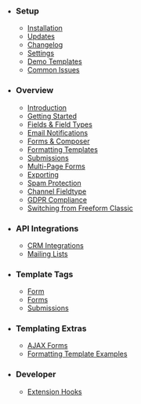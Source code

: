 * ### Setup
	* [Installation](installation.md)
	* [Updates](updates.md)
	* [Changelog](changelog.md)
	* [Settings](settings.md)
	* [Demo Templates](demo-templates.md)
	* [Common Issues](common-issues.md)

* ### Overview
	* [Introduction](introduction.md)
	* [Getting Started](getting-started.md)
	* [Fields & Field Types](fields-field-types.md)
	* [Email Notifications](email-notifications.md)
	* [Forms & Composer](forms-composer.md)
	* [Formatting Templates](formatting-templates.md)
	* [Submissions](form-submissions.md)
	* [Multi-Page Forms](multi-page-forms.md)
	* [Exporting](exporting.md)
	* [Spam Protection](spam-protection.md)
	* [Channel Fieldtype](channel-fieldtype.md)
	* [GDPR Compliance](gdpr-compliance.md)
	* [Switching from Freeform Classic](switching-from-classic.md)

* ### API Integrations
	* [CRM Integrations](crm-integrations.md)
	* [Mailing Lists](mailing-list-integrations.md)

* ### Template Tags
	* [Form](form.md)
	* [Forms](forms.md)
	* [Submissions](submissions.md)

* ### Templating Extras
	* [AJAX Forms](ajax-forms.md)
	* [Formatting Template Examples](formatting-template-examples.md)

* ### Developer
	* [Extension Hooks](extension-hooks.md)
